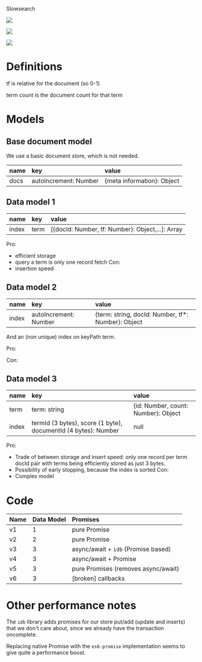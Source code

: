 Slowsearch

![](https://paper.treora.com/0/page62.svg)

![](https://paper.treora.com/0/page63.svg)

![](https://paper.treora.com/0/page64.svg)

# Definitions

tf is relative for the document (so 0-1)

term count is the document count for that term

# Models

## Base document model

We use a basic document store, which is not needed.

| name | key                   | value                      |
|:-----|:----------------------|:---------------------------|
| docs | autoIncrement: Number | {meta information}: Object |

## Data model 1

| name  | key  | value                                            |
|:------|:-----|:-------------------------------------------------|
| index | term | [{docId: Number, tf: Number}: Object,...]: Array |

Pro:
* efficient storage
* query a term is only one record fetch
Con:
* insertion speed

## Data model 2

| name  | key                   | value                                              |
|:------|:----------------------|:---------------------------------------------------|
| index | autoIncrement: Number | {term: string, docId: Number, tf*: Number}: Object |

And an (non unique) index on keyPath term.

Pro:

Con:

## Data model 3

| name  | key                                                            | value                               |
|:------|:---------------------------------------------------------------|:------------------------------------|
| term  | term: string                                                   | {id: Number, count: Number}: Object |
| index | termId (3 bytes), score (1 byte), documentId (4 bytes): Number | null                                |

Pro:
* Trade of between storage and insert speed: only one record per term docId pair with terms being efficiently stored as just 3 bytes.
* Possibility of early stopping, because the index is sorted
Con:
* Complex model

# Code

| Name | Data Model | Promises                            |
|:-----|:-----------|:------------------------------------|
| v1   | 1          | pure Promise                        |
| v2   | 2          | pure Promise                        |
| v3   | 3          | async/await + `idb` (Promise based) |
| v4   | 3          | async/await + Promise               |
| v5   | 3          | pure Promises (removes async/await) |
| v6   | 3          | [broken] callbacks                  |

# Other performance notes

The `idb` library adds promises for our store put/add (update and inserts) that we don't care about, since we already have the transaction oncomplete.

Replacing native Promise with the `es6-promise` implementation seems to give quite a performance boost.
